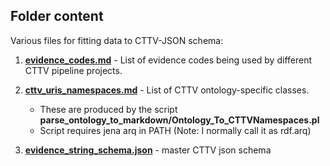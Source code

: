 ## Folder content

Various files for fitting data to CTTV-JSON schema:

1. [**evidence_codes.md**](./evidence_codes.md) - List of evidence codes being used by different CTTV pipeline projects.
1. [**cttv_uris_namespaces.md**](./cttv_uris_namespaces.md) - List of CTTV ontology-specific classes.
	- These are produced by the script **parse_ontology_to_markdown/Ontology_To_CTTVNamespaces.pl**
	- Script requires jena arq in PATH (Note: I normally call it as rdf.arq)

1. [**evidence_string_schema.json**](./evidence_string_schema.json) - master CTTV json schema

